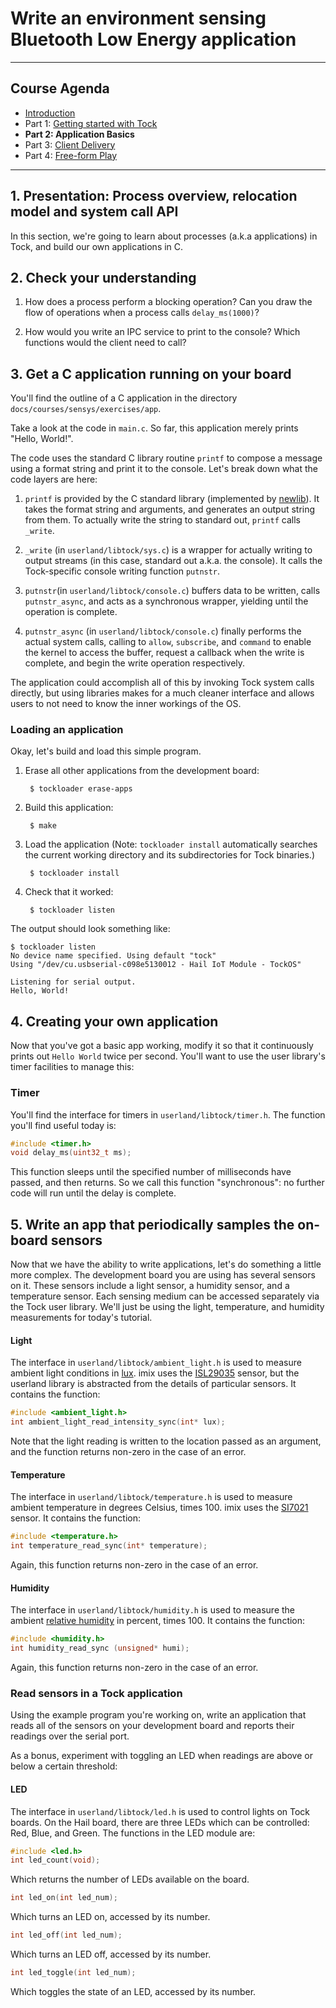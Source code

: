 # Write an environment sensing Bluetooth Low Energy application
---

## Course Agenda

- [Introduction](README.md)
- Part 1: [Getting started with Tock](environment.md)
- **Part 2: Application Basics**
- Part 3: [Client Delivery](client.md)
- Part 4: [Free-form Play](freeform.md)

---

## 1. Presentation: Process overview, relocation model and system call API

In this section, we're going to learn about processes (a.k.a applications) in
Tock, and build our own applications in C.

## 2. Check your understanding

1. How does a process perform a blocking operation? Can you draw the flow of
   operations when a process calls `delay_ms(1000)`?

2. How would you write an IPC service to print to the console? Which functions
   would the client need to call?

## 3. Get a C application running on your board

You'll find the outline of a C application in the directory
`docs/courses/sensys/exercises/app`.

Take a look at the code in `main.c`. So far, this application merely prints
"Hello, World!".

The code uses the standard C library routine `printf` to compose a message
using a format string and print it to the console. Let's break down what the
code layers are here:

1. `printf` is provided by the C standard library (implemented by
   [newlib](https://sourceware.org/newlib/)). It takes the format string and
   arguments, and generates an output string from them. To actually write the
   string to standard out, `printf` calls `_write`.

2. `_write` (in `userland/libtock/sys.c`) is a wrapper for actually writing to
   output streams (in this case, standard out a.k.a. the console). It calls
   the Tock-specific console writing function `putnstr`.

3. `putnstr`(in `userland/libtock/console.c`) buffers data to be written, calls
   `putnstr_async`, and acts as a synchronous wrapper, yielding until the
   operation is complete.

4. `putnstr_async` (in `userland/libtock/console.c`) finally performs the
   actual system calls, calling to `allow`, `subscribe`, and `command` to
   enable the kernel to access the buffer, request a callback when the write is
   complete, and begin the write operation respectively.


The application could accomplish all of this by invoking Tock system calls
directly, but using libraries makes for a much cleaner interface and allows
users to not need to know the inner workings of the OS.


### Loading an application

Okay, let's build and load this simple program.

1. Erase all other applications from the development board:

        $ tockloader erase-apps

2. Build this application:

        $ make

3. Load the application (Note: `tockloader install` automatically searches the
   current working directory and its subdirectories for Tock binaries.)

        $ tockloader install

4. Check that it worked:

        $ tockloader listen

The output should look something like:

```
$ tockloader listen
No device name specified. Using default "tock"
Using "/dev/cu.usbserial-c098e5130012 - Hail IoT Module - TockOS"

Listening for serial output.
Hello, World!
```

## 4. Creating your own application

Now that you've got a basic app working, modify it so that it continuously
prints out `Hello World` twice per second.  You'll want to use the user
library's timer facilities to manage this:

### Timer

You'll find the interface for timers in `userland/libtock/timer.h`. The
function you'll find useful today is:

```c
#include <timer.h>
void delay_ms(uint32_t ms);
```

This function sleeps until the specified number of milliseconds have passed, and
then returns.  So we call this function "synchronous": no further code will run
until the delay is complete.

## 5. Write an app that periodically samples the on-board sensors

Now that we have the ability to write applications, let's do something a little
more complex. The development board you are using has several sensors on it.
These sensors include a light sensor, a humidity sensor, and a temperature
sensor. Each sensing medium can be accessed separately via the Tock user
library. We'll just be using the light, temperature, and humidity measurements
for today's tutorial.

#### Light

The interface in `userland/libtock/ambient_light.h` is used to measure ambient
light conditions in [lux](https://en.wikipedia.org/wiki/Lux). imix uses the
[ISL29035](https://www.intersil.com/en/products/optoelectronics/ambient-light-sensors/light-to-digital-sensors/ISL29035.html)
sensor, but the userland library is abstracted from the details of particular
sensors.  It contains the function:

```c
#include <ambient_light.h>
int ambient_light_read_intensity_sync(int* lux);
```

Note that the light reading is written to the location passed as an
argument, and the function returns non-zero in the case of an error.

#### Temperature

The interface in `userland/libtock/temperature.h` is used to measure ambient
temperature in degrees Celsius, times 100. imix uses the
[SI7021](https://www.silabs.com/products/sensors/humidity-sensors/Pages/si7013-20-21.aspx)
sensor. It contains the function:

```c
#include <temperature.h>
int temperature_read_sync(int* temperature);
```

Again, this function returns non-zero in the case of an error.

#### Humidity

The interface in `userland/libtock/humidity.h` is used to measure the ambient
[relative humidity](https://en.wikipedia.org/wiki/Relative_humidity) in
percent, times 100. It contains the function:

```c
#include <humidity.h>
int humidity_read_sync (unsigned* humi);
```

Again, this function returns non-zero in the case of an error.

### Read sensors in a Tock application

Using the example program you're working on, write an application that reads
all of the sensors on your development board and reports their readings over
the serial port.

As a bonus, experiment with toggling an LED when readings are above or below a
certain threshold:

#### LED

The interface in `userland/libtock/led.h` is used to control lights on Tock boards. On the Hail
board, there are three LEDs which can be controlled: Red, Blue, and Green. The
functions in the LED module are:

```c
#include <led.h>
int led_count(void);
```

Which returns the number of LEDs available on the board.

```c
int led_on(int led_num);
```

Which turns an LED on, accessed by its number.

```c
int led_off(int led_num);
```

Which turns an LED off, accessed by its number.

```c
int led_toggle(int led_num);
```

Which toggles the state of an LED, accessed by its number.

